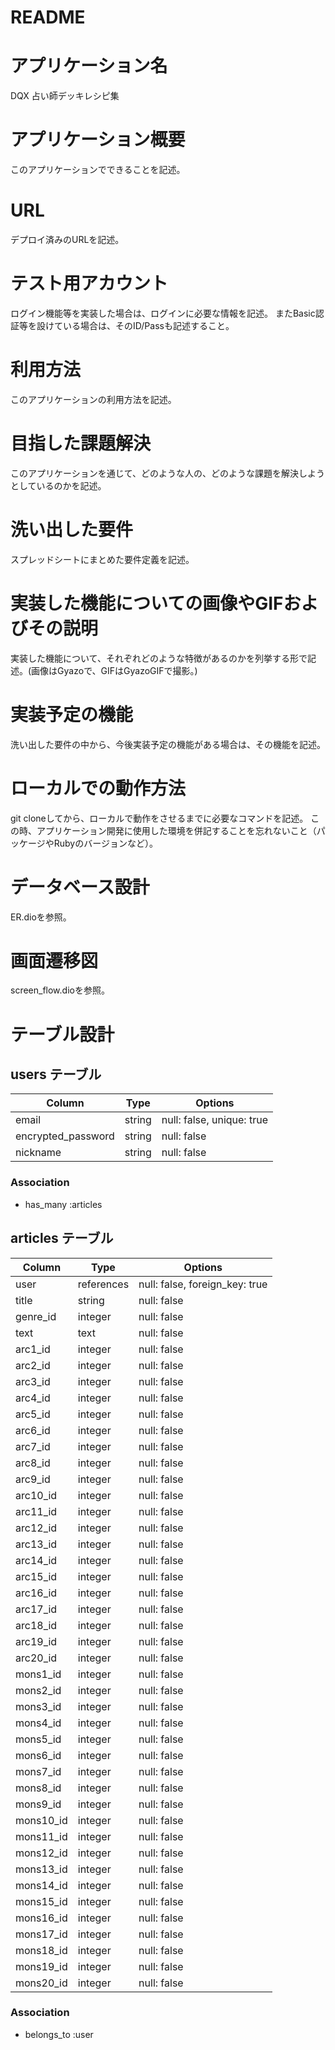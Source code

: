 # README

# アプリケーション名
DQX 占い師デッキレシピ集

# アプリケーション概要
このアプリケーションでできることを記述。

# URL
デプロイ済みのURLを記述。

# テスト用アカウント
ログイン機能等を実装した場合は、ログインに必要な情報を記述。
またBasic認証等を設けている場合は、そのID/Passも記述すること。

# 利用方法
このアプリケーションの利用方法を記述。

# 目指した課題解決
このアプリケーションを通じて、どのような人の、どのような課題を解決しようとしているのかを記述。

# 洗い出した要件
スプレッドシートにまとめた要件定義を記述。

# 実装した機能についての画像やGIFおよびその説明
実装した機能について、それぞれどのような特徴があるのかを列挙する形で記述。(画像はGyazoで、GIFはGyazoGIFで撮影。)

# 実装予定の機能
洗い出した要件の中から、今後実装予定の機能がある場合は、その機能を記述。

# ローカルでの動作方法
git cloneしてから、ローカルで動作をさせるまでに必要なコマンドを記述。
この時、アプリケーション開発に使用した環境を併記することを忘れないこと（パッケージやRubyのバージョンなど）。

# データベース設計
ER.dioを参照。

# 画面遷移図
screen_flow.dioを参照。

# テーブル設計

## users テーブル

| Column              | Type   | Options                   |
| --------------------| ------ | ------------------------- |
| email               | string | null: false, unique: true |
| encrypted_password  | string | null: false               |
| nickname            | string | null: false               |

### Association

- has_many :articles

## articles テーブル

| Column    | Type       | Options                        | 
| --------- | ---------- | -------------------------------|
| user      | references | null: false, foreign_key: true |
| title     | string     | null: false                    |
| genre_id  | integer    | null: false                    |
| text      | text       | null: false                    |
| arc1_id   | integer    | null: false                    |
| arc2_id   | integer    | null: false                    |
| arc3_id   | integer    | null: false                    |
| arc4_id   | integer    | null: false                    |
| arc5_id   | integer    | null: false                    |
| arc6_id   | integer    | null: false                    |
| arc7_id   | integer    | null: false                    |
| arc8_id   | integer    | null: false                    |
| arc9_id   | integer    | null: false                    |
| arc10_id  | integer    | null: false                    |
| arc11_id  | integer    | null: false                    |
| arc12_id  | integer    | null: false                    |
| arc13_id  | integer    | null: false                    |
| arc14_id  | integer    | null: false                    |
| arc15_id  | integer    | null: false                    |
| arc16_id  | integer    | null: false                    |
| arc17_id  | integer    | null: false                    |
| arc18_id  | integer    | null: false                    |
| arc19_id  | integer    | null: false                    |
| arc20_id  | integer    | null: false                    |
| mons1_id  | integer    | null: false                    |
| mons2_id  | integer    | null: false                    |
| mons3_id  | integer    | null: false                    |
| mons4_id  | integer    | null: false                    |
| mons5_id  | integer    | null: false                    |
| mons6_id  | integer    | null: false                    |
| mons7_id  | integer    | null: false                    |
| mons8_id  | integer    | null: false                    |
| mons9_id  | integer    | null: false                    |
| mons10_id | integer    | null: false                    |
| mons11_id | integer    | null: false                    |
| mons12_id | integer    | null: false                    |
| mons13_id | integer    | null: false                    |
| mons14_id | integer    | null: false                    |
| mons15_id | integer    | null: false                    |
| mons16_id | integer    | null: false                    |
| mons17_id | integer    | null: false                    |
| mons18_id | integer    | null: false                    |
| mons19_id | integer    | null: false                    |
| mons20_id | integer    | null: false                    |

### Association

- belongs_to :user

